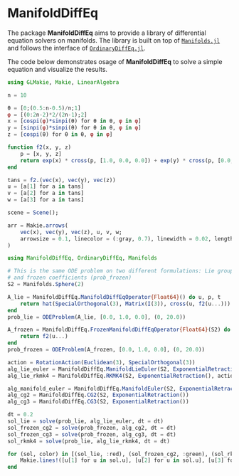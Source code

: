 # ManifoldDiffEq

The package __ManifoldDiffEq__ aims to provide a library of differential equation solvers
on manifolds. The library is built on top of [`Manifolds.jl`](https://github.com/JuliaManifolds/Manifolds.jl) and follows the interface of [`OrdinaryDiffEq.jl`](https://github.com/SciML/OrdinaryDiffEq.jl/).

The code below demonstrates osage of __ManifoldDiffEq__ to solve a simple equation and visualize the results.

```julia
using GLMakie, Makie, LinearAlgebra

n = 10

θ = [0;(0.5:n-0.5)/n;1]
φ = [(0:2n-2)*2/(2n-1);2]
x = [cospi(φ)*sinpi(θ) for θ in θ, φ in φ]
y = [sinpi(φ)*sinpi(θ) for θ in θ, φ in φ]
z = [cospi(θ) for θ in θ, φ in φ]

function f2(x, y, z)
    p = [x, y, z]
    return exp(x) * cross(p, [1.0, 0.0, 0.0]) + exp(y) * cross(p, [0.0, 1.0, 0.0])
end

tans = f2.(vec(x), vec(y), vec(z))
u = [a[1] for a in tans]
v = [a[2] for a in tans]
w = [a[3] for a in tans]

scene = Scene();

arr = Makie.arrows(
    vec(x), vec(y), vec(z), u, v, w;
    arrowsize = 0.1, linecolor = (:gray, 0.7), linewidth = 0.02, lengthscale = 0.1
)

using ManifoldDiffEq, OrdinaryDiffEq, Manifolds

# This is the same ODE problem on two different formulations: Lie group action (prob_lie)
# and frozen coefficients (prob_frozen)
S2 = Manifolds.Sphere(2)

A_lie = ManifoldDiffEq.ManifoldDiffEqOperator{Float64}() do u, p, t
    return hat(SpecialOrthogonal(3), Matrix(I(3)), cross(u, f2(u...)))
end
prob_lie = ODEProblem(A_lie, [0.0, 1.0, 0.0], (0, 20.0))

A_frozen = ManifoldDiffEq.FrozenManifoldDiffEqOperator{Float64}(S2) do u, p, t
    return f2(u...)
end
prob_frozen = ODEProblem(A_frozen, [0.0, 1.0, 0.0], (0, 20.0))

action = RotationAction(Euclidean(3), SpecialOrthogonal(3))
alg_lie_euler = ManifoldDiffEq.ManifoldLieEuler(S2, ExponentialRetraction(), action)
alg_lie_rkmk4 = ManifoldDiffEq.RKMK4(S2, ExponentialRetraction(), action)

alg_manifold_euler = ManifoldDiffEq.ManifoldEuler(S2, ExponentialRetraction())
alg_cg2 = ManifoldDiffEq.CG2(S2, ExponentialRetraction())
alg_cg3 = ManifoldDiffEq.CG3(S2, ExponentialRetraction())

dt = 0.2
sol_lie = solve(prob_lie, alg_lie_euler, dt = dt)
sol_frozen_cg2 = solve(prob_frozen, alg_cg2, dt = dt)
sol_frozen_cg3 = solve(prob_frozen, alg_cg3, dt = dt)
sol_rkmk4 = solve(prob_lie, alg_lie_rkmk4, dt = dt)

for (sol, color) in [(sol_lie, :red), (sol_frozen_cg2, :green), (sol_rkmk4, :blue)]
    Makie.lines!([u[1] for u in sol.u], [u[2] for u in sol.u], [u[3] for u in sol.u]; linewidth = 10, color=color)
end
```
